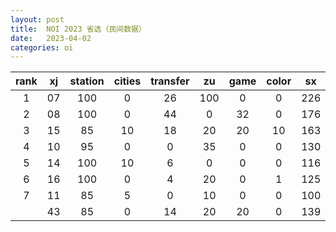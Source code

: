 ```yaml
---
layout: post
title:  NOI 2023 省选（民间数据）
date:   2023-04-02
categories: oi
---
```


|rank|xj|station|cities|transfer|zu|game|color|sx|st|standard|
|:-:|:-:|:-:|:-:|:-:|:-:|:-:|:-:|:-:|:-:|:-:|
|1  |07 |100|0  |26 |100|0  |0  |226|315|1000.00|
|2  |08 |100|0  |44 |0  |32 |0  |176|195|714.88|
|3  |15 |85 |10 |18 |20 |20 |10 |163|210|699.41|
|4  |10 |95 |0  |0  |35 |0  |0  |130|270|687.99|
|5  |14 |100|10 |6  |0  |0  |0  |116|290|676.22|
|6  |16 |100|0  |4  |20 |0  |1  |125|255|655.67|
|7  |11 |85 |5  |0  |10 |0  |0  |100|270|619.34|
|   |43 |85 |0  |14 |20 |20 |0  |139|140|546.80|